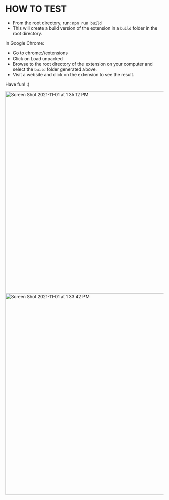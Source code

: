 # HOW TO TEST 

- From the root directory, run:  `npm run build`
- This will create a build version of the extension in a `build` folder in the root directory.

In Google Chrome:
- Go to chrome://extensions
- Click on Load unpacked
- Browse to the root directory of the extension on your computer and select the `build` folder generated above. 
- Visit a website and click on the extension to see the result. 

Have fun! :)


<img width="640" alt="Screen Shot 2021-11-01 at 1 35 12 PM" src="https://user-images.githubusercontent.com/13100111/139741515-7caa955c-5fd9-4d47-bbb0-41c94b06a4f0.png">
<img width="640" alt="Screen Shot 2021-11-01 at 1 33 42 PM" src="https://user-images.githubusercontent.com/13100111/139741525-4089b0e8-bcba-47c5-80dc-c2325979f3e2.png">
